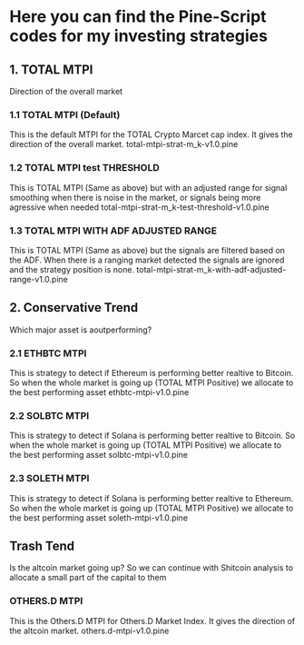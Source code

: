 # Here you can find the Pine-Script codes for my investing strategies

## 1. TOTAL MTPI 
Direction of the overall market
### 1.1 TOTAL MTPI (Default) 
This is the default MTPI for the TOTAL Crypto Marcet cap index. It gives the direction of the overall market.
    total-mtpi-strat-m_k-v1.0.pine
### 1.2 TOTAL MTPI test THRESHOLD
This is TOTAL MTPI (Same as above) but with an adjusted range for signal smoothing when there is noise in the market, or signals being more agressive when needed
    total-mtpi-strat-m_k-test-threshold-v1.0.pine
### 1.3 TOTAL MTPI WITH ADF ADJUSTED RANGE
This is TOTAL MTPI (Same as above) but the signals are filtered based on the ADF. When there is a ranging market detected the signals are ignored and the strategy position is none. 
    total-mtpi-strat-m_k-with-adf-adjusted-range-v1.0.pine
## 2. Conservative Trend
Which major asset is aoutperforming?
### 2.1 ETHBTC MTPI
This is strategy to detect if Ethereum is performing better realtive to Bitcoin. So when the whole market is going up (TOTAL MTPI Positive) we allocate to the best performing asset
    ethbtc-mtpi-v1.0.pine
### 2.2 SOLBTC MTPI
This is strategy to detect if Solana is performing better realtive to Bitcoin. So when the whole market is going up (TOTAL MTPI Positive) we allocate to the best performing asset
    solbtc-mtpi-v1.0.pine
### 2.3 SOLETH MTPI
This is strategy to detect if Solana is performing better realtive to Ethereum. So when the whole market is going up (TOTAL MTPI Positive) we allocate to the best performing asset
    soleth-mtpi-v1.0.pine
## Trash Tend
Is the altcoin market going up? So we can continue with Shitcoin analysis to allocate a small part of the capital to them
### OTHERS.D MTPI
This is the Others.D MTPI for Others.D Market Index. It gives the direction of the altcoin market.
    others.d-mtpi-v1.0.pine
